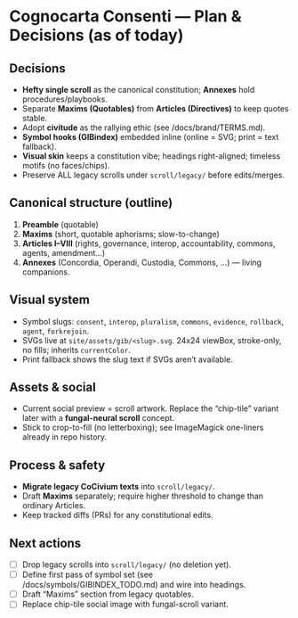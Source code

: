 # Cognocarta Consenti — Plan & Decisions (as of today)

## Decisions
- **Hefty single scroll** as the canonical constitution; **Annexes** hold procedures/playbooks.
- Separate **Maxims (Quotables)** from **Articles (Directives)** to keep quotes stable.
- Adopt **civitude** as the rallying ethic (see /docs/brand/TERMS.md).
- **Symbol hooks (GIBindex)** embedded inline (online = SVG; print = text fallback).
- **Visual skin** keeps a constitution vibe; headings right-aligned; timeless motifs (no faces/chips).
- Preserve ALL legacy scrolls under `scroll/legacy/` before edits/merges.

## Canonical structure (outline)
1. **Preamble** (quotable)
2. **Maxims** (short, quotable aphorisms; slow-to-change)
3. **Articles I–VIII** (rights, governance, interop, accountability, commons, agents, amendment…)
4. **Annexes** (Concordia, Operandi, Custodia, Commons, …) — living companions.

## Visual system
- Symbol slugs: `consent`, `interop`, `pluralism`, `commons`, `evidence`, `rollback`, `agent`, `forkrejoin`.
- SVGs live at `site/assets/gib/<slug>.svg`. 24x24 viewBox, stroke-only, no fills; inherits `currentColor`.
- Print fallback shows the slug text if SVGs aren’t available.

## Assets & social
- Current social preview = scroll artwork. Replace the “chip-tile” variant later with a **fungal-neural scroll** concept.
- Stick to crop-to-fill (no letterboxing); see ImageMagick one-liners already in repo history.

## Process & safety
- **Migrate legacy CoCivium texts** into `scroll/legacy/`.
- Draft **Maxims** separately; require higher threshold to change than ordinary Articles.
- Keep tracked diffs (PRs) for any constitutional edits.

## Next actions
- [ ] Drop legacy scrolls into `scroll/legacy/` (no deletion yet).
- [ ] Define first pass of symbol set (see /docs/symbols/GIBINDEX_TODO.md) and wire into headings.
- [ ] Draft “Maxims” section from legacy quotables.
- [ ] Replace chip-tile social image with fungal-scroll variant.
